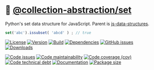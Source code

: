 :abcd:
[@collection-abstraction/set](https://collection-abstraction.github.io/set)
==

Python's set data structure for JavaScript. Parent is
[js-data-structures](https://github.com/make-github-pseudonymous-again/js-data-structures).

```js
set('abc').issubset( 'abcd' ) ; // true
```

[![License](https://img.shields.io/github/license/collection-abstraction/set.svg)](https://raw.githubusercontent.com/collection-abstraction/set/main/LICENSE)
[![Version](https://img.shields.io/npm/v/@collection-abstraction/set.svg)](https://www.npmjs.org/package/@collection-abstraction/set)
[![Build](https://img.shields.io/travis/collection-abstraction/set/main.svg)](https://travis-ci.org/collection-abstraction/set/branches)
[![Dependencies](https://img.shields.io/librariesio/github/collection-abstraction/set.svg)](https://github.com/collection-abstraction/set/network/dependencies)
[![GitHub issues](https://img.shields.io/github/issues/collection-abstraction/set.svg)](https://github.com/collection-abstraction/set/issues)
[![Downloads](https://img.shields.io/npm/dm/@collection-abstraction/set.svg)](https://www.npmjs.org/package/@collection-abstraction/set)

[![Code issues](https://img.shields.io/codeclimate/issues/collection-abstraction/set.svg)](https://codeclimate.com/github/collection-abstraction/set/issues)
[![Code maintainability](https://img.shields.io/codeclimate/maintainability/collection-abstraction/set.svg)](https://codeclimate.com/github/collection-abstraction/set/trends/churn)
[![Code coverage (cov)](https://img.shields.io/codecov/c/gh/collection-abstraction/set/main.svg)](https://codecov.io/gh/collection-abstraction/set)
[![Code technical debt](https://img.shields.io/codeclimate/tech-debt/collection-abstraction/set.svg)](https://codeclimate.com/github/collection-abstraction/set/trends/technical_debt)
[![Documentation](https://collection-abstraction.github.io/set/badge.svg)](https://collection-abstraction.github.io/set/source.html)
[![Package size](https://img.shields.io/bundlephobia/minzip/@collection-abstraction/set)](https://bundlephobia.com/result?p=@collection-abstraction/set)
